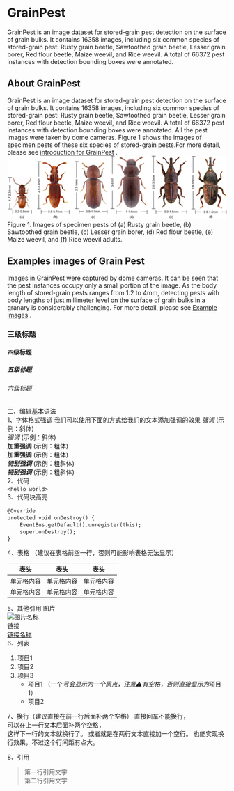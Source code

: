 # GrainPest
  GrainPest is an image dataset for stored-grain pest detection on the surface of grain bulks. It contains 16358 images, including six common species of stored-grain pest: Rusty grain beetle, Sawtoothed grain beetle, Lesser grain borer, Red flour beetle, Maize weevil, and Rice weevil. A total of 66372 pest instances with detection bounding boxes were annotated.  
  
## About GrainPest
 GrainPest is an image dataset for stored-grain pest detection on the surface of grain bulks. It contains 16358 images, including six common species of stored-grain pest: Rusty grain beetle, Sawtoothed grain beetle, Lesser grain borer, Red flour beetle, Maize weevil, and Rice weevil. A total of 66372 pest instances with detection bounding boxes were annotated. All the pest images were taken by dome cameras. Figure 1 shows the images of specimen pests of these six species of stored-grain pests.For more detail, please see [introduction for GrainPest](https://github.com/tjdhhx/GrainPest/blob/main/introduce/introduce.md) .
 ![图片名称](https://github.com/tjdhhx/GrainPest/blob/main/img/fig1.png) 
Figure 1. Images of specimen pests of (a) Rusty grain beetle, (b) Sawtoothed grain beetle, (c) Lesser grain borer, (d) Red flour beetle, (e) Maize weevil, and (f) Rice weevil adults.


## Examples images of Grain Pest
Images in GrainPest were captured by dome cameras. It can be seen that the pest instances occupy only a small portion of the image. As the body length of stored-grain pests ranges from 1.2 to 4mm, detecting pests with body lengths of just millimeter level on the surface of grain bulks in a granary is considerably challenging. For more detail, please see [Example images](https://github.com/tjdhhx/GrainPest/blob/main/introduce/exampleimages.md) .




### 三级标题  
#### 四级标题  
##### 五级标题  
###### 六级标题 
二、编辑基本语法  
1、字体格式强调
 我们可以使用下面的方式给我们的文本添加强调的效果
*强调*  (示例：斜体)  
 _强调_  (示例：斜体)  
**加重强调**  (示例：粗体)  
 __加重强调__ (示例：粗体)  
***特别强调*** (示例：粗斜体)  
___特别强调___  (示例：粗斜体)  
2、代码  
`<hello world>`  
3、代码块高亮  
```
@Override
protected void onDestroy() {
    EventBus.getDefault().unregister(this);
    super.onDestroy();
}
```  
4、表格 （建议在表格前空一行，否则可能影响表格无法显示）
 
 表头  | 表头  | 表头
 ---- | ----- | ------  
 单元格内容  | 单元格内容 | 单元格内容 
 单元格内容  | 单元格内容 | 单元格内容  
 
5、其他引用
图片  
![图片名称](https://www.baidu.com/img/bd_logo1.png)  
链接  
[链接名称](https://www.baidu.com/)    
6、列表 
1. 项目1  
2. 项目2  
3. 项目3  
   * 项目1 （一个*号会显示为一个黑点，注意⚠️有空格，否则直接显示为*项目1） 
   * 项目2   
 
7、换行（建议直接在前一行后面补两个空格）
直接回车不能换行，  
可以在上一行文本后面补两个空格，  
这样下一行的文本就换行了。
或者就是在两行文本直接加一个空行。
也能实现换行效果，不过这个行间距有点大。  
 
8、引用
> 第一行引用文字  
> 第二行引用文字   
